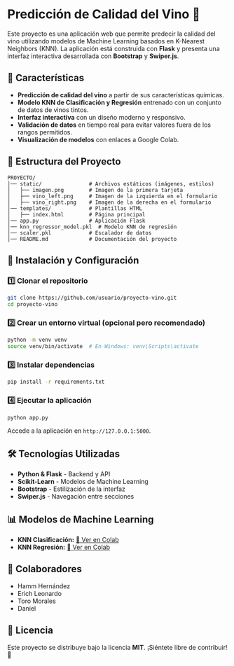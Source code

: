 # Predicción de Calidad del Vino 🍷

Este proyecto es una aplicación web que permite predecir la calidad del vino utilizando modelos de Machine Learning basados en K-Nearest Neighbors (KNN). La aplicación está construida con **Flask** y presenta una interfaz interactiva desarrollada con **Bootstrap** y **Swiper.js**.

## 📌 Características
- **Predicción de calidad del vino** a partir de sus características químicas.
- **Modelo KNN de Clasificación y Regresión** entrenado con un conjunto de datos de vinos tintos.
- **Interfaz interactiva** con un diseño moderno y responsivo.
- **Validación de datos** en tiempo real para evitar valores fuera de los rangos permitidos.
- **Visualización de modelos** con enlaces a Google Colab.

## 📂 Estructura del Proyecto
```
PROYECTO/
│── static/               # Archivos estáticos (imágenes, estilos)
│   ├── imagen.png        # Imagen de la primera tarjeta
│   ├── vino_left.png     # Imagen de la izquierda en el formulario
│   ├── vino_right.png    # Imagen de la derecha en el formulario
│── templates/            # Plantillas HTML
│   ├── index.html        # Página principal
│── app.py                # Aplicación Flask
│── knn_regressor_model.pkl  # Modelo KNN de regresión
│── scaler.pkl            # Escalador de datos
│── README.md             # Documentación del proyecto
```

## 🚀 Instalación y Configuración
### 1️⃣ Clonar el repositorio
```sh
git clone https://github.com/usuario/proyecto-vino.git
cd proyecto-vino
```

### 2️⃣ Crear un entorno virtual (opcional pero recomendado)
```sh
python -m venv venv
source venv/bin/activate  # En Windows: venv\Scripts\activate
```

### 3️⃣ Instalar dependencias
```sh
pip install -r requirements.txt
```

### 4️⃣ Ejecutar la aplicación
```sh
python app.py
```
Accede a la aplicación en `http://127.0.0.1:5000`.

## 🛠 Tecnologías Utilizadas
- **Python & Flask** - Backend y API
- **Scikit-Learn** - Modelos de Machine Learning
- **Bootstrap** - Estilización de la interfaz
- **Swiper.js** - Navegación entre secciones

## 📊 Modelos de Machine Learning
- **KNN Clasificación:** [🔗 Ver en Colab](https://colab.research.google.com/drive/1og35DNNZV0GsskWG3cl_hFj-092Y3h_T?usp=sharing)
- **KNN Regresión:** [🔗 Ver en Colab](https://colab.research.google.com/drive/1Ql28cVc5iZ-dnH6KpBCQ6KYNrtjxsog8?usp=sharing)

## 👥 Colaboradores
- Hamm Hernández
- Erich Leonardo
- Toro Morales
- Daniel

## 📜 Licencia
Este proyecto se distribuye bajo la licencia **MIT**. ¡Siéntete libre de contribuir! 🚀

